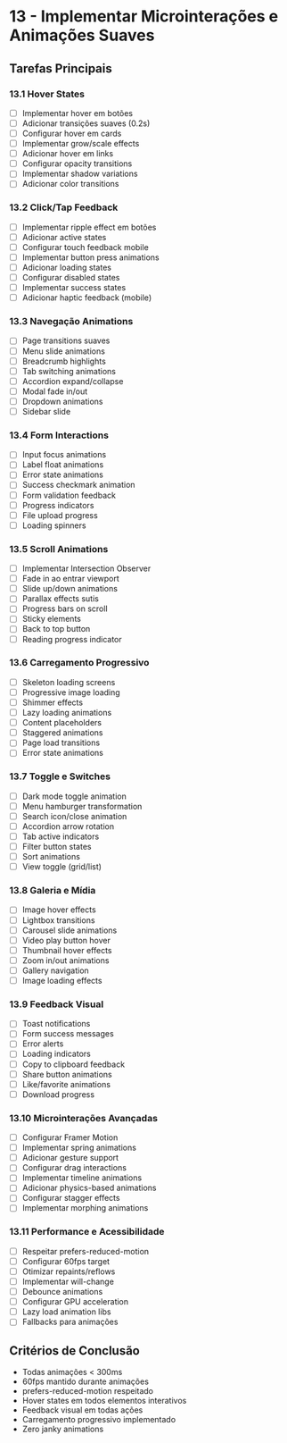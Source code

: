 # 13 - Implementar Microinterações e Animações Suaves

## Tarefas Principais

### 13.1 Hover States
- [ ] Implementar hover em botões
- [ ] Adicionar transições suaves (0.2s)
- [ ] Configurar hover em cards
- [ ] Implementar grow/scale effects
- [ ] Adicionar hover em links
- [ ] Configurar opacity transitions
- [ ] Implementar shadow variations
- [ ] Adicionar color transitions

### 13.2 Click/Tap Feedback
- [ ] Implementar ripple effect em botões
- [ ] Adicionar active states
- [ ] Configurar touch feedback mobile
- [ ] Implementar button press animations
- [ ] Adicionar loading states
- [ ] Configurar disabled states
- [ ] Implementar success states
- [ ] Adicionar haptic feedback (mobile)

### 13.3 Navegação Animations
- [ ] Page transitions suaves
- [ ] Menu slide animations
- [ ] Breadcrumb highlights
- [ ] Tab switching animations
- [ ] Accordion expand/collapse
- [ ] Modal fade in/out
- [ ] Dropdown animations
- [ ] Sidebar slide

### 13.4 Form Interactions
- [ ] Input focus animations
- [ ] Label float animations
- [ ] Error state animations
- [ ] Success checkmark animation
- [ ] Form validation feedback
- [ ] Progress indicators
- [ ] File upload progress
- [ ] Loading spinners

### 13.5 Scroll Animations
- [ ] Implementar Intersection Observer
- [ ] Fade in ao entrar viewport
- [ ] Slide up/down animations
- [ ] Parallax effects sutis
- [ ] Progress bars on scroll
- [ ] Sticky elements
- [ ] Back to top button
- [ ] Reading progress indicator

### 13.6 Carregamento Progressivo
- [ ] Skeleton loading screens
- [ ] Progressive image loading
- [ ] Shimmer effects
- [ ] Lazy loading animations
- [ ] Content placeholders
- [ ] Staggered animations
- [ ] Page load transitions
- [ ] Error state animations

### 13.7 Toggle e Switches
- [ ] Dark mode toggle animation
- [ ] Menu hamburger transformation
- [ ] Search icon/close animation
- [ ] Accordion arrow rotation
- [ ] Tab active indicators
- [ ] Filter button states
- [ ] Sort animations
- [ ] View toggle (grid/list)

### 13.8 Galeria e Mídia
- [ ] Image hover effects
- [ ] Lightbox transitions
- [ ] Carousel slide animations
- [ ] Video play button hover
- [ ] Thumbnail hover effects
- [ ] Zoom in/out animations
- [ ] Gallery navigation
- [ ] Image loading effects

### 13.9 Feedback Visual
- [ ] Toast notifications
- [ ] Form success messages
- [ ] Error alerts
- [ ] Loading indicators
- [ ] Copy to clipboard feedback
- [ ] Share button animations
- [ ] Like/favorite animations
- [ ] Download progress

### 13.10 Microinterações Avançadas
- [ ] Configurar Framer Motion
- [ ] Implementar spring animations
- [ ] Adicionar gesture support
- [ ] Configurar drag interactions
- [ ] Implementar timeline animations
- [ ] Adicionar physics-based animations
- [ ] Configurar stagger effects
- [ ] Implementar morphing animations

### 13.11 Performance e Acessibilidade
- [ ] Respeitar prefers-reduced-motion
- [ ] Configurar 60fps target
- [ ] Otimizar repaints/reflows
- [ ] Implementar will-change
- [ ] Debounce animations
- [ ] Configurar GPU acceleration
- [ ] Lazy load animation libs
- [ ] Fallbacks para animações

## Critérios de Conclusão
- Todas animações < 300ms
- 60fps mantido durante animações
- prefers-reduced-motion respeitado
- Hover states em todos elementos interativos
- Feedback visual em todas ações
- Carregamento progressivo implementado
- Zero janky animations